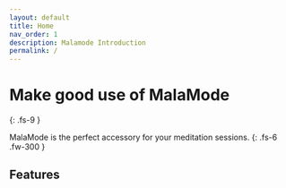 ```yaml
---
layout: default
title: Home
nav_order: 1
description: Malamode Introduction
permalink: /
---
```


# Make good use of MalaMode
{: .fs-9 }

MalaMode is the perfect accessory for your meditation sessions.
{: .fs-6 .fw-300 }


## Features
